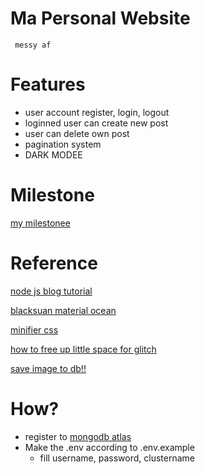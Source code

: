 # Ma Personal Website

     messy af

# Features
- user account register, login, logout
- loginned user can create new post
- user can delete own post
- pagination system
- DARK MODEE

# Milestone
[my milestonee](https://github.com/EriecTanijaya/personal-website/blob/master/todo.md)

# Reference

[node js blog tutorial](https://vegibit.com/node-js-blog-tutorial/)

[blacksuan material ocean](https://blacksuan19.me/material-ocean)

[minifier css](https://cssminifier.com/)

[how to free up little space for glitch](https://support.glitch.com/t/running-out-of-disk-space/3009)

[save image to db!!](https://stackoverflow.com/questions/29780733/store-an-image-in-mongodb-using-node-js-express-and-mongoose)

# How?
- register to [mongodb atlas](https://www.mongodb.com/cloud/atlas)
- Make the .env according to .env.example
  - fill username, password, clustername



